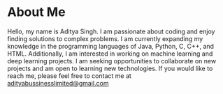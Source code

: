 # About Me
Hello, my name is Aditya Singh. I am passionate about coding and enjoy finding solutions to complex problems. I am currently expanding my knowledge in the programming languages of Java, Python, C, C++, and HTML. Additionally, I am interested in working on machine learning and deep learning projects. I am seeking opportunities to collaborate on new projects and am open to learning new technologies. If you would like to reach me, please feel free to contact me at adityabussinesslimited@gmail.com
